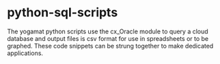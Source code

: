 # python-sql-scripts
The yogamat python scripts use the cx_Oracle module to query a cloud database and output files is csv format for use in spreadsheets or to be graphed.  These code snippets can be strung together to make dedicated applications. 
